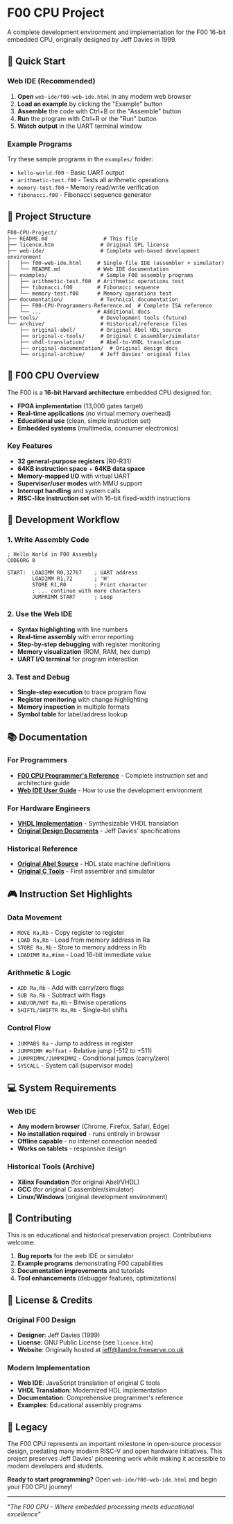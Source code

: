 # F00 CPU Project

A complete development environment and implementation for the F00 16-bit embedded CPU, originally designed by Jeff Davies in 1999.

## 🚀 Quick Start

### Web IDE (Recommended)
1. **Open** `web-ide/f00-web-ide.html` in any modern web browser
2. **Load an example** by clicking the "Example" button
3. **Assemble** the code with Ctrl+B or the "Assemble" button
4. **Run** the program with Ctrl+R or the "Run" button
5. **Watch output** in the UART terminal window

### Example Programs
Try these sample programs in the `examples/` folder:
- `hello-world.f00` - Basic UART output
- `arithmetic-test.f00` - Tests all arithmetic operations
- `memory-test.f00` - Memory read/write verification
- `fibonacci.f00` - Fibonacci sequence generator

## 📁 Project Structure

```
F00-CPU-Project/
├── README.md                  # This file
├── licence.htm               # Original GPL license
├── web-ide/                  # Complete web-based development environment
│   ├── f00-web-ide.html     # Single-file IDE (assembler + simulator)
│   └── README.md            # Web IDE documentation
├── examples/                 # Sample F00 assembly programs
│   ├── arithmetic-test.f00  # Arithmetic operations test
│   ├── fibonacci.f00        # Fibonacci sequence
│   └── memory-test.f00      # Memory operations test
├── documentation/            # Technical documentation
│   ├── F00-CPU-Programmers-Reference.md  # Complete ISA reference
│   └── ...                  # Additional docs
├── tools/                    # Development tools (future)
└── archive/                  # Historical/reference files
    ├── original-abel/        # Original Abel HDL source
    ├── original-c-tools/     # Original C assembler/simulator
    ├── vhdl-translation/     # Abel-to-VHDL translation
    ├── original-documentation/  # Original design docs
    └── original-archive/     # Jeff Davies' original files
```

## 🎯 F00 CPU Overview

The F00 is a **16-bit Harvard architecture** embedded CPU designed for:
- **FPGA implementation** (13,000 gates target)
- **Real-time applications** (no virtual memory overhead)
- **Educational use** (clean, simple instruction set)
- **Embedded systems** (multimedia, consumer electronics)

### Key Features
- **32 general-purpose registers** (R0-R31)
- **64KB instruction space** + **64KB data space**
- **Memory-mapped I/O** with virtual UART
- **Supervisor/user modes** with MMU support
- **Interrupt handling** and system calls
- **RISC-like instruction set** with 16-bit fixed-width instructions

## 🔧 Development Workflow

### 1. Write Assembly Code
```assembly
; Hello World in F00 Assembly
CODEORG 0

START:  LOADIMM R0,32767    ; UART address
        LOADIMM R1,72       ; 'H'
        STORE R1,R0         ; Print character
        ; ... continue with more characters
        JUMPRIMM START      ; Loop
```

### 2. Use the Web IDE
- **Syntax highlighting** with line numbers
- **Real-time assembly** with error reporting
- **Step-by-step debugging** with register monitoring
- **Memory visualization** (ROM, RAM, hex dump)
- **UART I/O terminal** for program interaction

### 3. Test and Debug
- **Single-step execution** to trace program flow
- **Register monitoring** with change highlighting
- **Memory inspection** in multiple formats
- **Symbol table** for label/address lookup

## 📚 Documentation

### For Programmers
- **[F00 CPU Programmer's Reference](documentation/F00-CPU-Programmers-Reference.md)** - Complete instruction set and architecture guide
- **[Web IDE User Guide](web-ide/README.md)** - How to use the development environment

### For Hardware Engineers  
- **[VHDL Implementation](archive/vhdl-translation/)** - Synthesizable VHDL translation
- **[Original Design Documents](archive/original-documentation/)** - Jeff Davies' specifications

### Historical Reference
- **[Original Abel Source](archive/original-abel/)** - HDL state machine definitions
- **[Original C Tools](archive/original-c-tools/)** - First assembler and simulator

## 🎮 Instruction Set Highlights

### Data Movement
- `MOVE Ra,Rb` - Copy register to register
- `LOAD Ra,Rb` - Load from memory address in Ra
- `STORE Ra,Rb` - Store to memory address in Rb
- `LOADIMM Ra,#imm` - Load 16-bit immediate value

### Arithmetic & Logic
- `ADD Ra,Rb` - Add with carry/zero flags
- `SUB Ra,Rb` - Subtract with flags
- `AND/OR/NOT Ra,Rb` - Bitwise operations
- `SHIFTL/SHIFTR Ra,Rb` - Single-bit shifts

### Control Flow
- `JUMPABS Ra` - Jump to address in register
- `JUMPRIMM #offset` - Relative jump (-512 to +511)
- `JUMPRIMMC/JUMPRIMMZ` - Conditional jumps (carry/zero)
- `SYSCALL` - System call (supervisor mode)

## 💻 System Requirements

### Web IDE
- **Any modern browser** (Chrome, Firefox, Safari, Edge)
- **No installation required** - runs entirely in browser
- **Offline capable** - no internet connection needed
- **Works on tablets** - responsive design

### Historical Tools (Archive)
- **Xilinx Foundation** (for original Abel/VHDL)
- **GCC** (for original C assembler/simulator)
- **Linux/Windows** (original development environment)

## 🤝 Contributing

This is an educational and historical preservation project. Contributions welcome:

1. **Bug reports** for the web IDE or simulator
2. **Example programs** demonstrating F00 capabilities  
3. **Documentation improvements** and tutorials
4. **Tool enhancements** (debugger features, optimizations)

## 📜 License & Credits

### Original F00 Design
- **Designer**: Jeff Davies (1999)
- **License**: GNU Public License (see `licence.htm`)
- **Website**: Originally hosted at jeff@llandre.freeserve.co.uk

### Modern Implementation  
- **Web IDE**: JavaScript translation of original C tools
- **VHDL Translation**: Modernized HDL implementation
- **Documentation**: Comprehensive programmer's reference
- **Examples**: Educational assembly programs

## 🌟 Legacy

The F00 CPU represents an important milestone in open-source processor design, predating many modern RISC-V and open hardware initiatives. This project preserves Jeff Davies' pioneering work while making it accessible to modern developers and students.

**Ready to start programming?** Open `web-ide/f00-web-ide.html` and begin your F00 CPU journey!

---

*"The F00 CPU - Where embedded processing meets educational excellence"*